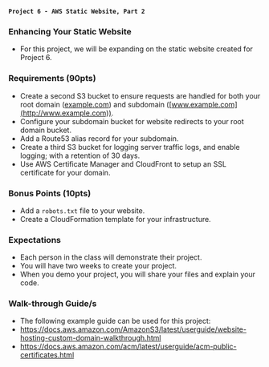 **`Project 6 - AWS Static Website, Part 2`**

### Enhancing Your Static Website
- For this project, we will be expanding on the static website created for Project 6.

### Requirements (90pts)
- Create a second S3 bucket to ensure requests are handled for both your root domain ([example.com](http://example.com)) and subdomain ([www.example.com](http://www.example.com)).
- Configure your subdomain bucket for website redirects to your root domain bucket.
- Add a Route53 alias record for your subdomain.
- Create a third S3 bucket for logging server traffic logs, and enable logging; with a retention of 30 days.
- Use AWS Certificate Manager and CloudFront to setup an SSL certificate for your domain.

### Bonus Points (10pts)
- Add a `robots.txt` file to your website.
- Create a CloudFormation template for your infrastructure.

### Expectations
- Each person in the class will demonstrate their project.
- You will have two weeks to create your project.
- When you demo your project, you will share your files and explain your code.

### Walk-through Guide/s
- The following example guide can be used for this project:
- https://docs.aws.amazon.com/AmazonS3/latest/userguide/website-hosting-custom-domain-walkthrough.html
- https://docs.aws.amazon.com/acm/latest/userguide/acm-public-certificates.html

